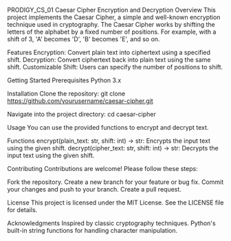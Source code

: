 PRODIGY_CS_01
Caesar Cipher Encryption and Decryption
Overview
This project implements the Caesar Cipher, a simple and well-known encryption technique used in cryptography. The Caesar Cipher works by shifting the letters of the alphabet by a fixed number of positions. For example, with a shift of 3, 'A' becomes 'D', 'B' becomes 'E', and so on.

Features
Encryption: Convert plain text into ciphertext using a specified shift.
Decryption: Convert ciphertext back into plain text using the same shift.
Customizable Shift: Users can specify the number of positions to shift.

Getting Started
Prerequisites
Python 3.x

Installation
Clone the repository: git clone https://github.com/yourusername/caesar-cipher.git

Navigate into the project directory: cd caesar-cipher

Usage
You can use the provided functions to encrypt and decrypt text.

Functions
encrypt(plain_text: str, shift: int) -> str: Encrypts the input text using the given shift.
decrypt(cipher_text: str, shift: int) -> str: Decrypts the input text using the given shift.

Contributing
Contributions are welcome! Please follow these steps:

Fork the repository.
Create a new branch for your feature or bug fix.
Commit your changes and push to your branch.
Create a pull request.

License
This project is licensed under the MIT License. See the LICENSE file for details.

Acknowledgments
Inspired by classic cryptography techniques.
Python's built-in string functions for handling character manipulation.
